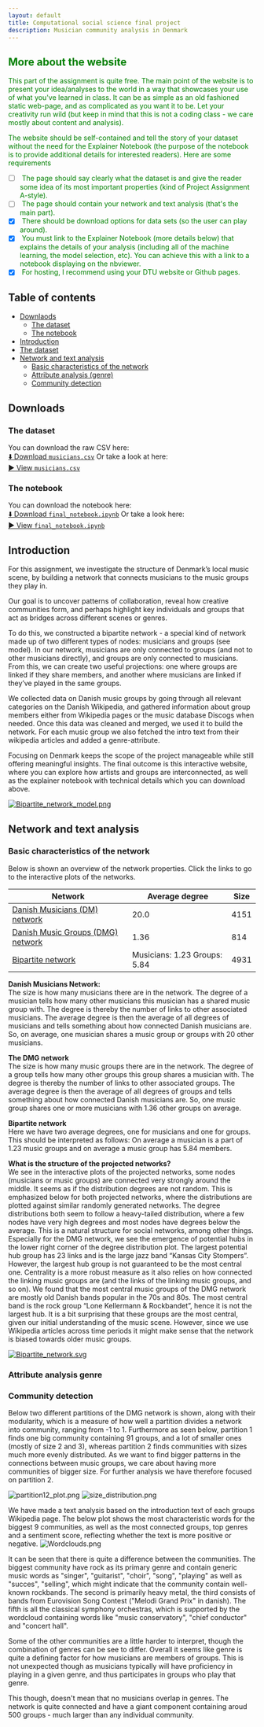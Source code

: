 ```yaml
---
layout: default
title: Computational social science final project
description: Musician community analysis in Denmark
---
```



## <span style="color:green"> More about the website</span>

<span style="color:green"> This part of the assignment is quite free. The main point of the website is to present your idea/analyses to the world in a way that showcases your use of what you've learned in class. It can be as simple as an old fashioned static web-page, and as complicated as you want it to be. Let your creativity run wild (but keep in mind that this is not a coding class - we care mostly about content and analysis). </span>

<span style="color:green"> The website should be self-contained and tell the story of your dataset without the need for the Explainer Notebook (the purpose of the notebook is to provide additional details for interested readers). Here are some requirements </span>

- [ ] <span style="color:green"> The page should say clearly what the dataset is and give the reader some idea of its most important properties (kind of Project Assignment A-style).</span>
- [ ] <span style="color:green"> The page should contain your network and text analysis (that's the main part).</span>
- [x] <span style="color:green"> There should be download options for data sets (so the user can play around).</span>
- [x] <span style="color:green"> You must link to the Explainer Notebook (more details below) that explains the details of your analysis (including all of the machine learning, the model selection, etc). You can achieve this with a link to a notebook displaying on the nbviewer.</span>
- [X] <span style="color:green"> For hosting, I recommend using your DTU website or Github pages.</span>

## Table of contents
- [Downlaods](#downloads)
  - [The dataset](#the-dataset)
  - [The notebook](#the-notebook)
- [Introduction](#introduction)
- [The dataset](#the-dataset)
- [Network and text analysis](#network-and-text-analysis)
  - [Basic characteristics of the network](#basic-characteristics-of-the-network)
  - [Attribute analysis (genre)](#attribute-analysis-genre)
  - [Community detection](#community-detection)
 
## Downloads
### The dataset
You can download the raw CSV here:\
[⬇️ Download `musicians.csv`](/data/musicians.csv)
Or take a look at here:\
[▶️ View `musicians.csv`](https://github.com/Aaresh1705/CSS_project_final/blob/main/data/musicians.csv)

### The notebook
You can download the notebook here:\
[⬇️ Download `final_notebook.ipynb`](assets/final_notebook.ipynb)
Or take a look here:\
[▶️ View `final_notebook.ipynb`](https://github.com/Aaresh1705/CSS_project_final/blob/main/final_notebook.ipynb)

## Introduction

For this assignment, we investigate the structure of Denmark’s local music scene, by building a network that connects musicians to the music groups they play in. 

Our goal is to uncover patterns of collaboration, reveal how creative communities form, and perhaps highlight key individuals and groups that act as bridges across different scenes or genres.

To do this, we constructed a bipartite network - a special kind of network made up of two different types of nodes: musicians and groups (see model). 
In our network, musicians are only connected to groups (and not to other musicians directly), and groups are only connected to musicians. From this, we can create two useful projections: one where groups are linked if they share members, and another where musicians are linked if they’ve played in the same groups.

We collected data on Danish music groups by going through all relevant categories on the Danish Wikipedia, and gathered information about group members either from Wikipedia pages or the music database Discogs when needed. 
Once this data was cleaned and merged, we used it to build the network. For each music group we also fetched the intro text from their wikipedia articles and added a genre-attribute.

Focusing on Denmark keeps the scope of the project manageable while still offering meaningful insights. 
The final outcome is this interactive website, where you can explore how artists and groups are interconnected, as well as the explainer notebook with technical details which you can download above. 

[![Bipartite_network_model.png](assets/images/Bipartite_network_model.png)](https://aaresh1705.github.io/CSS_project_final/network_test.html)

## Network and text analysis
### Basic characteristics of the network
Below is shown an overview of the network properties. 
Click the links to go to the interactive plots of the networks.

| Network                                                                                      | Average degree               | Size |
|----------------------------------------------------------------------------------------------| ---------------------------- | ---- |
| [Danish Musicians (DM) network](assets/graphs/network.html) | 20.0                         | 4151 |
| [Danish Music Groups (DMG) network](assets/graphs/network.html)                              | 1.36                         | 814  |
| [Bipartite network](assets/graphs/bipartite.html)                                            | Musicians: 1.23  Groups: 5.84| 4931 |

**Danish Musicians Network:** \
The size is how many musicians there are in the network. The degree of a musician tells how many other musicians this musician has a shared music group with. The degree is thereby the number of links to other associated musicians.
The average degree is then the average of all degrees of musicians and tells something about how connected Danish musicians are. So, on average, one musician shares a music group or groups with 20 other musicians.

**The DMG network** \
The size is how many music groups there are in the network. The degree of a group tells how many other groups this group shares a musician with. The degree is thereby the number of links to other associated groups.
The average degree is then the average of all degrees of groups and tells something about how connected Danish musicians are. So, one music group shares one or more musicians with 1.36 other groups on average.

**Bipartite network** \
Here we have two average degrees, one for musicians and one for groups.  This should be interpreted as follows: On average a musician is a part of 1.23 music groups and on average a music group has 5.84 members.

**What is the structure of the projected networks?** \
We see in the interactive plots of the projected networks, some nodes (musicians or music groups) are connected very strongly around the middle. It seems as if the distribution degrees are not random. This is emphasized below for both projected networks, where the distributions are plotted against similar randomly generated networks. The degree distributions both seem to follow a heavy-tailed distribution, where a few nodes have very high degrees and most nodes have degrees below the average. This is a natural structure for social networks, among other things. Especially for the DMG network, we see the emergence of potential hubs in the lower right corner of the degree distribution plot. The largest potential hub group has 23 links and is the large jazz band “Kansas City Stompers”. However, the largest hub group is not guaranteed to be the most central one. Centrality is a more robust measure as it also relies on how connected the linking music groups are (and the links of the linking music groups, and so on). We found that the most central music groups of the DMG network are mostly old Danish bands popular in the 70s and 80s. The most central band is the rock group “Lone Kellermann & Rockbandet”, hence it is not the largest hub. It is a bit surprising that these groups are the most central, given our initial understanding of the music scene. However, since we use Wikipedia articles across time periods it might make sense that the network is biased towards older music groups. 


[![Bipartite_network.svg](assets/images/bipartite_network.svg)](assets/graphs/bipartite.html)

### Attribute analysis genre
### Community detection
Below two different partitions of the DMG network is shown, along with their modularity, which is a measure of how well a partition divides a network into community, ranging from -1 to 1. Furthermore as seen below, partition 1 finds one big community containing 91 groups, and a lot of smaller ones (mostly of size 2 and 3), whereas partition 2 finds communities with sizes much more evenly distributed. As we want to find bigger patterns in the connections between music groups, we care about having more communities of bigger size. For further analysis we have therefore focused on partition 2. 

![partition12_plot.png](assets/images/partition12_plot.png)
![size_distribution.png](assets/images/size_distribution.png)

We have made a text analysis based on the introduction text of each groups Wikipedia page. The below plot shows the most characteristic words for the biggest 9 communities, as well as the most connected groups, top genres and a sentiment score, reflecting whether the text is more positive or negative.
![Wordclouds.png](assets/images/Wordclouds.png)

It can be seen that there is quite a difference between the communities. The biggest community have rock as its primary genre and contain generic music words as "singer", "guitarist", "choir", "song", "playing" as well as "succes", "selling", which might indicate that the community contain well-known rockbands. The second is primarily heavy metal, the third consists of bands from Eurovision Song Contest ("Melodi Grand Prix" in danish). The fifth is all the classical symphony orchestras, which is supported by the wordcloud containing words like "music conservatory", "chief conductor" and "concert hall". 

Some of the other communities are a little harder to interpret, though the combination of genres can be see to differ. Overall it seems like genre is quite a defining factor for how musicians are members of groups. This is not unexpected though as musicians typically will have proficiency in playing in a given genre, and thus participates in groups who play that genre. 

This though, doesn't mean that no musicians overlap in genres. The network is quite connected and have a giant component containing aroud 500 groups - much larger than any individual community.




